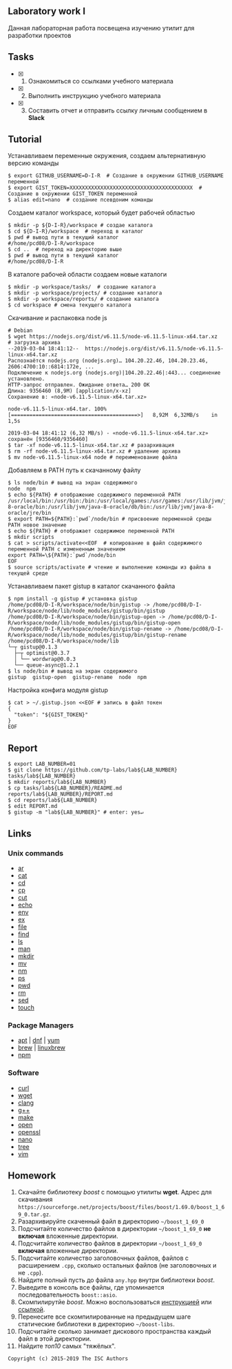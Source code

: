 ## Laboratory work I

Данная лабораторная работа посвещена изучению утилит для разработки проектов

## Tasks

- [x] 1. Ознакомиться со ссылками учебного материала
- [x] 2. Выполнить инструкцию учебного материала
- [x] 3. Составить отчет и отправить ссылку личным сообщением в **Slack**

## Tutorial

Устанавливаем переменные окружения, создаем альтернативную версию команды
```
$ export GITHUB_USERNAME=D-I-R  # Создание в окружении GITHUB_USERNAME переменной
$ export GIST_TOKEN=XXXXXXXXXXXXXXXXXXXXXXXXXXXXXXXXXXXXXXXX  # Создание в окружении GIST_TOKEN переменной
$ alias edit=nano  # создание псевдоним команды
```


Создаем каталог workspace, который будет рабочей областью
```ShellSession
$ mkdir -p ${D-I-R}/workspace # создае каталога
$ cd ${D-I-R}/workspace  # переход в каталог
$ pwd # вывод пути в текущий каталог
#/home/pcd08/D-I-R/workspace
$ cd ..  # переход на директорию выше
$ pwd # вывод пути в текущий каталог
#/home/pcd08/D-I-R
```


В каталоге рабочей области создаем новые каталоги
```ShellSession
$ mkdir -p workspace/tasks/  # создание каталога
$ mkdir -p workspace/projects/ # создание каталога
$ mkdir -p workspace/reports/ # создание каталога
$ cd workspace # смена текущего каталога
```



Скачивание и распаковка node js
```ShellSession
# Debian
$ wget https://nodejs.org/dist/v6.11.5/node-v6.11.5-linux-x64.tar.xz  # загрузка архива
--2019-03-04 18:41:12--  https://nodejs.org/dist/v6.11.5/node-v6.11.5-linux-x64.tar.xz
Распознаётся nodejs.org (nodejs.org)… 104.20.22.46, 104.20.23.46, 2606:4700:10::6814:172e, ...
Подключение к nodejs.org (nodejs.org)|104.20.22.46|:443... соединение установлено.
HTTP-запрос отправлен. Ожидание ответа… 200 OK
Длина: 9356460 (8,9M) [application/x-xz]
Сохранение в: «node-v6.11.5-linux-x64.tar.xz»

node-v6.11.5-linux-x64.tar. 100%[=========================================>]   8,92M  6,32MB/s    in 1,5s    

2019-03-04 18:41:12 (6,32 MB/s) - «node-v6.11.5-linux-x64.tar.xz» сохранён [9356460/9356460]
$ tar -xf node-v6.11.5-linux-x64.tar.xz # разархивация
$ rm -rf node-v6.11.5-linux-x64.tar.xz # удаление архива
$ mv node-v6.11.5-linux-x64 node # переименование файла
```



Добавляем в PATH путь к скачанному файлу
```ShellSession
$ ls node/bin # вывод на экран содержимого 
node  npm
$ echo ${PATH} # отображение содержимого переменной PATH
/usr/local/bin:/usr/bin:/bin:/usr/local/games:/usr/games:/usr/lib/jvm/java-8-oracle/bin:/usr/lib/jvm/java-8-oracle/db/bin:/usr/lib/jvm/java-8-oracle/jre/bin
$ export PATH=${PATH}:`pwd`/node/bin # присвоение переменной среды PATH новое значение
$ echo ${PATH} # отображает содержимое переменной PATH
$ mkdir scripts
$ cat > scripts/activate<<EOF  # копирование в файл содержимого переменной PATH c измененным значением
export PATH=\${PATH}:`pwd`/node/bin
EOF
$ source scripts/activate # чтение и выполнение команды из файла в текущей среде
```



Устанавливаем пакет gistup в каталог скачанного файла
```ShellSession
$ npm install -g gistup # установка gistup
/home/pcd08/D-I-R/workspace/node/bin/gistup -> /home/pcd08/D-I-R/workspace/node/lib/node_modules/gistup/bin/gistup
/home/pcd08/D-I-R/workspace/node/bin/gistup-open -> /home/pcd08/D-I-R/workspace/node/lib/node_modules/gistup/bin/gistup-open
/home/pcd08/D-I-R/workspace/node/bin/gistup-rename -> /home/pcd08/D-I-R/workspace/node/lib/node_modules/gistup/bin/gistup-rename
/home/pcd08/D-I-R/workspace/node/lib
└─┬ gistup@0.1.3 
  ├─┬ optimist@0.3.7 
  │ └── wordwrap@0.0.3 
  └── queue-async@1.2.1 
$ ls node/bin # вывод на экран содержимого
gistup  gistup-open  gistup-rename  node  npm
```



Настройка конфига модуля gistup
```ShellSession
$ cat > ~/.gistup.json <<EOF # запись в файл токен
{
  "token": "${GIST_TOKEN}"
}
EOF
```

## Report

```ShellSession
$ export LAB_NUMBER=01
$ git clone https://github.com/tp-labs/lab${LAB_NUMBER} tasks/lab${LAB_NUMBER}
$ mkdir reports/lab${LAB_NUMBER}
$ cp tasks/lab${LAB_NUMBER}/README.md reports/lab${LAB_NUMBER}/REPORT.md
$ cd reports/lab${LAB_NUMBER}
$ edit REPORT.md
$ gistup -m "lab${LAB_NUMBER}" # enter: yes↵
```

## Links

### Unix commands

- [ar](https://en.wikipedia.org/wiki/Ar_(Unix))
- [cat](https://en.wikipedia.org/wiki/Cat_(Unix))
- [cd](https://en.wikipedia.org/wiki/Cd_(command))
- [cp](https://en.wikipedia.org/wiki/Cp_(Unix))
- [cut](https://en.wikipedia.org/wiki/Cut_(Unix))
- [echo](https://en.wikipedia.org/wiki/Echo_(command))
- [env](https://en.wikipedia.org/wiki/Env_(shell))
- [ex](https://en.wikipedia.org/wiki/Ex_(editor))
- [file](https://en.wikipedia.org/wiki/File_(command))
- [find](https://en.wikipedia.org/wiki/Find)
- [ls](https://en.wikipedia.org/wiki/Ls)
- [man](https://en.wikipedia.org/wiki/Man_page)
- [mkdir](https://en.wikipedia.org/wiki/Mkdir)
- [mv](https://en.wikipedia.org/wiki/Mv)
- [nm](https://en.wikipedia.org/wiki/Nm_(Unix))
- [ps](https://en.wikipedia.org/wiki/Ps_(Unix))
- [pwd](https://en.wikipedia.org/wiki/Pwd)
- [rm](https://en.wikipedia.org/wiki/Rm_(Unix))
- [sed](https://en.wikipedia.org/wiki/Sed)
- [touch](https://en.wikipedia.org/wiki/Touch_(Unix))

### Package Managers

- [apt](http://help.ubuntu.ru/wiki/apt) | [dnf](https://en.wikipedia.org/wiki/DNF_(software)) | [yum](https://fedoraproject.org/wiki/Yum/ru)
- [brew](https://brew.sh) | [linuxbrew](http://linuxbrew.sh)
- [npm](https://docs.npmjs.com)

### Software

- [curl](https://www.gitbook.com/book/bagder/everything-curl/details)
- [wget](https://www.gnu.org/software/wget/manual/wget.pdf)
- [clang](https://clang.llvm.org)
- [g++](https://gcc.gnu.org/onlinedocs/gcc-4.0.2/gcc/G_002b_002b-and-GCC.html)
- [make](https://en.wikipedia.org/wiki/Make_(software))
- [open](https://developer.apple.com/legacy/library/documentation/Darwin/Reference/ManPages/man1/open.1.html)
- [openssl](https://www.openssl.org)
- [nano](https://www.nano-editor.org)
- [tree](https://linux.die.net/man/1/tree)
- [vim](http://www.vim.org)

## Homework

1. Скачайте библиотеку *boost* с помощью утилиты **wget**. Адрес для скачивания `https://sourceforge.net/projects/boost/files/boost/1.69.0/boost_1_69_0.tar.gz`.
2. Разархивируйте скаченный файл в директорию `~/boost_1_69_0`
3. Подсчитайте количество файлов в директории `~/boost_1_69_0` **не включая** вложенные директории.
4. Подсчитайте количество файлов в директории `~/boost_1_69_0` **включая** вложенные директории.
5. Подсчитайте количество заголовочных файлов, файлов с расширением `.cpp`, сколько остальных файлов (не заголовочных и не `.cpp`).
6. Найдите полный пусть до файла `any.hpp` внутри библиотеки *boost*.
7. Выведите в консоль все файлы, где упоминается последовательность `boost::asio`.
8. Скомпилирутйе *boost*. Можно воспользоваться [инструкцией](https://www.boost.org/doc/libs/1_61_0/more/getting_started/unix-variants.html#or-build-custom-binaries) или [ссылкой](https://codeyarns.com/2017/01/24/how-to-build-boost-on-linux/).
9. Перенесите все скомпилированные на предыдущем шаге статические библиотеки в директорию `~/boost-libs`.
10. Подсчитайте сколько занимает дискового пространства каждый файл в этой директории.
11. Найдите *топ10* самых "тяжёлых".

```
Copyright (c) 2015-2019 The ISC Authors
```
